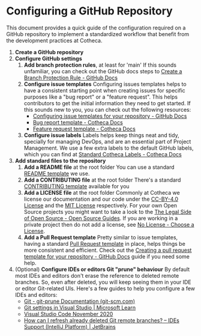 # Configuring a GitHub Repository
This document provides a quick guide of the configuration required on a GitHub repository to implement a standardized workflow that benefit from the development practices at Cotheca.

1. **Create a GitHub repository**
2. **Configure GitHub settings**
	1. **Add branch protection rules**, at least for 'main'
		If this sounds unfamiliar, you can check out the GitHub docs steps to [Create a Branch Protection Rule - GitHub Docs](https://docs.github.com/en/repositories/configuring-branches-and-merges-in-your-repository/managing-protected-branches/managing-a-branch-protection-rule#creating-a-branch-protection-rule)
	2. **Configure issue templates**
	Configuring issues templates helps to have a consistent starting point when creating issues for specific purposes like a "bug report" or a "feature request". This helps contributors to get the initial information they need to get started. If this sounds new to you, you can check out the following resources:
		- [Configuring issue templates for your repository - GitHub Docs](https://docs.github.com/en/communities/using-templates-to-encourage-useful-issues-and-pull-requests/configuring-issue-templates-for-your-repository)
		- [Bug report template - Cotheca Docs](https://github.com/cotheca/docs/blob/main/templates/.github/ISSUE_TEMPLATE/bug_report.md)
		- [Feature request template - Cotheca Docs](https://github.com/cotheca/docs/blob/main/templates/.github/ISSUE_TEMPLATE/feature_request.md)
	3. **Configure issue labels**
	Labels helps keep things neat and tidy, specially for managing DevOps, and are an essential part of Project Management. We use a few extra labels to the default GitHub labels, which you can find at [Standard Cotheca Labels - Cotheca Docs](https://github.com/cotheca/docs/tree/main/practices/github/labels.md)
3. **Add standard files to the repository**
	1. **Add a README file** at the root folder
	You can use a standard [README template](https://github.com/cotheca/docs/blob/main/templates/README-template.md) we use.
	2. **Add a CONTRIBUTING file** at the root folder
	There's a standard [CONTRIBUTING template](https://github.com/cotheca/docs/blob/main/templates/CONTRIBUTING-template.md) available for you
	3. **Add a LICENSE file** at the root folder
	Commonly at Cotheca we license our documentation and our code under the [CC-BY-4.0 License](https://github.com/cotheca/docs/blob/main/LICENSE) and the [MIT License](https://choosealicense.com/licenses/mit/) respectively. For your own Open Source projects you might want to take a look to the [The Legal Side of Open Source - Open Source Guides](https://opensource.guide/legal/). If you are working in a private project then do not add a license, see [No License - Choose a License](https://choosealicense.com/no-permission/).
	4. **Add a Pull Request template**
	Pretty similar to issue templates, having a standard [Pull Request template](https://github.com/cotheca/docs/blob/main/templates/.github/pull_request_template.md) in place, helps things be more consistent and efficient. Check out the [Creating a pull request template for your repository - GitHub Docs](https://docs.github.com/en/communities/using-templates-to-encourage-useful-issues-and-pull-requests/creating-a-pull-request-template-for-your-repository) guide if you need some help.
4. (Optional) **Configure IDEs or editors Git "prune" behaviour**
By default most IDEs and editors don't erase the reference to deleted remote branches. So, even after deleted, you will keep seeing them in your IDE or editor Git-related UIs. Here's a few guides to help you configure a few IDEs and editors:
	- [Git - git-prune Documentation (git-scm.com)](https://git-scm.com/docs/git-prune)
	- [Git settings in Visual Studio | Microsoft Learn](https://learn.microsoft.com/en-us/visualstudio/version-control/git-settings?view=vs-2022#prune-remote-branches-during-fetch)
	- [Visual Studio Code November 2020](https://code.visualstudio.com/updates/v1_52#_git-new-settings)
	- [How can I refresh already deleted Git remote branches? – IDEs Support (IntelliJ Platform) | JetBrains](https://intellij-support.jetbrains.com/hc/en-us/community/posts/360006539480-How-can-I-refresh-already-deleted-Git-remote-branches)